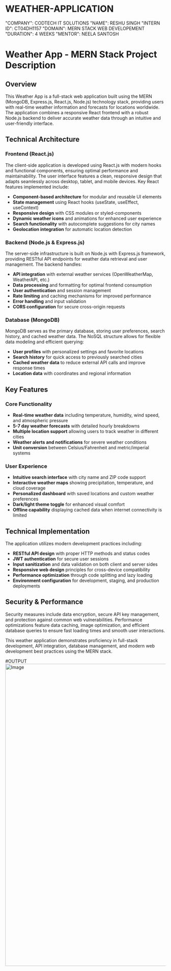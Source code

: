# WEATHER-APPLICATION

"COMPANY": CODTECH IT SOLUTIONS
"NAME": RESHU SINGH
"INTERN ID": CT04DH1157
"DOMAIN": MERN STACK WEB DEVELOPEMENT
"DURATION": 4 WEEKS
"MENTOR": NEELA SANTOSH
# Weather App - MERN Stack Project Description

## Overview

This Weather App is a full-stack web application built using the MERN (MongoDB, Express.js, React.js, Node.js) technology stack, providing users with real-time weather information and forecasts for locations worldwide. The application combines a responsive React frontend with a robust Node.js backend to deliver accurate weather data through an intuitive and user-friendly interface.

## Technical Architecture

### Frontend (React.js)
The client-side application is developed using React.js with modern hooks and functional components, ensuring optimal performance and maintainability. The user interface features a clean, responsive design that adapts seamlessly across desktop, tablet, and mobile devices. Key React features implemented include:

- **Component-based architecture** for modular and reusable UI elements
- **State management** using React hooks (useState, useEffect, useContext)
- **Responsive design** with CSS modules or styled-components
- **Dynamic weather icons** and animations for enhanced user experience
- **Search functionality** with autocomplete suggestions for city names
- **Geolocation integration** for automatic location detection

### Backend (Node.js & Express.js)
The server-side infrastructure is built on Node.js with Express.js framework, providing RESTful API endpoints for weather data retrieval and user management. The backend handles:

- **API integration** with external weather services (OpenWeatherMap, WeatherAPI, etc.)
- **Data processing** and formatting for optimal frontend consumption
- **User authentication** and session management
- **Rate limiting** and caching mechanisms for improved performance
- **Error handling** and input validation
- **CORS configuration** for secure cross-origin requests

### Database (MongoDB)
MongoDB serves as the primary database, storing user preferences, search history, and cached weather data. The NoSQL structure allows for flexible data modeling and efficient querying:

- **User profiles** with personalized settings and favorite locations
- **Search history** for quick access to previously searched cities
- **Cached weather data** to reduce external API calls and improve response times
- **Location data** with coordinates and regional information

## Key Features

### Core Functionality
- **Real-time weather data** including temperature, humidity, wind speed, and atmospheric pressure
- **5-7 day weather forecasts** with detailed hourly breakdowns
- **Multiple location support** allowing users to track weather in different cities
- **Weather alerts and notifications** for severe weather conditions
- **Unit conversion** between Celsius/Fahrenheit and metric/imperial systems

### User Experience
- **Intuitive search interface** with city name and ZIP code support
- **Interactive weather maps** showing precipitation, temperature, and cloud coverage
- **Personalized dashboard** with saved locations and custom weather preferences
- **Dark/light theme toggle** for enhanced visual comfort
- **Offline capability** displaying cached data when internet connectivity is limited

## Technical Implementation

The application utilizes modern development practices including:
- **RESTful API design** with proper HTTP methods and status codes
- **JWT authentication** for secure user sessions
- **Input sanitization** and data validation on both client and server sides
- **Responsive web design** principles for cross-device compatibility
- **Performance optimization** through code splitting and lazy loading
- **Environment configuration** for development, staging, and production deployments

## Security & Performance

Security measures include data encryption, secure API key management, and protection against common web vulnerabilities. Performance optimizations feature data caching, image optimization, and efficient database queries to ensure fast loading times and smooth user interactions.

This weather application demonstrates proficiency in full-stack development, API integration, database management, and modern web development best practices using the MERN stack.

#OUTPUT
<img width="1916" height="948" alt="Image" src="https://github.com/user-attachments/assets/1141bd84-eabd-4230-aa72-1de853cb5145" />

